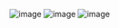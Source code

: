 ![image](https://user-images.githubusercontent.com/111477091/223654659-3326fb36-ea42-44c0-8c73-c16bbc8902e5.png)
![image](https://user-images.githubusercontent.com/111477091/223654819-e549b0f2-4ceb-4b3a-aa1c-2be9ade5a0b3.png)
![image](https://user-images.githubusercontent.com/111477091/223654756-9bef2561-7b38-469f-a4f9-ac2ed45f6cef.png)
